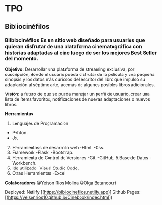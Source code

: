 # TPO
## Bibliocinéfilos
### Bilbiocinéfilos Es un sitio web diseñado para usuarios que quieran disfrutar de una plataforma cinematográfica con historias adaptadas al cine luego de ser los mejores Best Seller del momento.
 
**Objetivo**: Desarrollar una plataforma de streaming exclusiva, por suscripción, donde el usuario pueda disfrutar de la película y una pequeña sinopsis y los datos más curiosos del escritor del libro que impulsó su adaptación al séptimo arte, además de algunos posibles libros adicionales.

**Visión**: a futuro de que se pueda manejar un perfil de usuario, crear una lista de ítems favoritos, notificaciones de nuevas adaptaciones o nuevos libros.

**Herramientas**
1. Lenguajes de Programación
- Pyhton.
- Js.
  
2. Herramientass de desarrollo web
  -Html.
  -Css.
3. Framework
  -Flask.
  -Bootstrap.
4. Herramienta de Control de Versiones
  -Git.
  -GitHub.
5.Base de Datos
  -Workbench.
6. Ide utilizado
  -Visual Studio Code.
7. Otras Herramientas
  -Excel
  
**Colaboradores**
@Yeison Rios Molina
@Olga Betancourt

Deployed:
Netlify [(https://bibliocinefilos.netlify.app)]
Github Pages: [(https://yeisonrios10.github.io/Cinebook/index.html])
